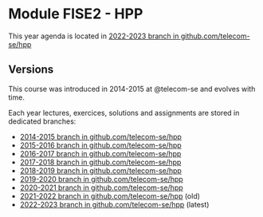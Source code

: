 # Module FISE2 - HPP

This year agenda is located in [2022-2023 branch in github.com/telecom-se/hpp](https://github.com/telecom-se/hpp/tree/2022-2023)

## Versions

This course was introduced in 2014-2015 at @telecom-se and evolves with time.

Each year lectures, exercices, solutions and assignments are stored in dedicated branches:
- [2014-2015 branch in github.com/telecom-se/hpp](https://github.com/telecom-se/hpp/tree/2014-2015)
- [2015-2016 branch in github.com/telecom-se/hpp](https://github.com/telecom-se/hpp/tree/2015-2016)
- [2016-2017 branch in github.com/telecom-se/hpp](https://github.com/telecom-se/hpp/tree/2016-2017)
- [2017-2018 branch in github.com/telecom-se/hpp](https://github.com/telecom-se/hpp/tree/2017-2018)
- [2018-2019 branch in github.com/telecom-se/hpp](https://github.com/telecom-se/hpp/tree/2018-2019)
- [2019-2020 branch in github.com/telecom-se/hpp](https://github.com/telecom-se/hpp/tree/2019-2020)
- [2020-2021 branch in github.com/telecom-se/hpp](https://github.com/telecom-se/hpp/tree/2020-2021)
- [2021-2022 branch in github.com/telecom-se/hpp](https://github.com/telecom-se/hpp/tree/2021-2022) (old)
- [2022-2023 branch in github.com/telecom-se/hpp](https://github.com/telecom-se/hpp/tree/2022-2023) (latest)

